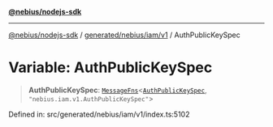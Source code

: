 [**@nebius/nodejs-sdk**](../../../../../README.md)

***

[@nebius/nodejs-sdk](../../../../../README.md) / [generated/nebius/iam/v1](../README.md) / AuthPublicKeySpec

# Variable: AuthPublicKeySpec

> **AuthPublicKeySpec**: [`MessageFns`](../../../../../runtime/protos/core/interfaces/MessageFns.md)\<[`AuthPublicKeySpec`](../interfaces/AuthPublicKeySpec.md), `"nebius.iam.v1.AuthPublicKeySpec"`\>

Defined in: src/generated/nebius/iam/v1/index.ts:5102
